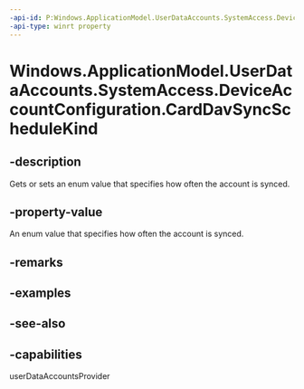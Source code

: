----api-id: P:Windows.ApplicationModel.UserDataAccounts.SystemAccess.DeviceAccountConfiguration.CardDavSyncScheduleKind
-api-type: winrt property
---<!-- Property syntaxpublic Windows.ApplicationModel.UserDataAccounts.SystemAccess.DeviceAccountSyncScheduleKind CardDavSyncScheduleKind { get;  set; }--># Windows.ApplicationModel.UserDataAccounts.SystemAccess.DeviceAccountConfiguration.CardDavSyncScheduleKind## -descriptionGets or sets an enum value that specifies how often the account is synced.## -property-valueAn enum value that specifies how often the account is synced.## -remarks## -examples## -see-also## -capabilitiesuserDataAccountsProvider